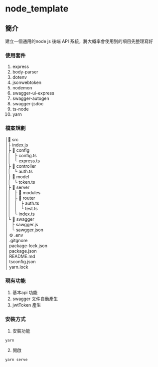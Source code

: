# node_template

## 簡介

建立一個通用的node js 後端 API 系統，將大概率會使用到的項目先整理寫好

### 使用套件

1. express
2. body-parser
3. dotenv
4. jsonwebtoken
5. nodemon
6. swagger-ui-express
7. swagger-autogen
8. swagger-jsdoc
9. ts-node
10. yarn

### 檔案規劃
│📁 src <br>
│├ index.js <br>
│├ 📁 config <br>
││ &nbsp; ├  config.ts <br> 
││ &nbsp; └  express.ts<br>
│├ 📁 controller <br>
││ &nbsp; └  auth.ts<br>
│├ 📁 model <br>
││ &nbsp; └  token.ts <br> 
│├ 📁 server <br>
││ &nbsp; ├ 📁 modules  <br> 
││ &nbsp; ├ 📁 router  <br> 
││ &nbsp; │ &nbsp; ├  auth.ts <br>
││ &nbsp; │ &nbsp; └  test.ts <br> 
││ &nbsp; └  index.ts<br>
│└ 📁 swagger <br>
│ &nbsp; ├  sawgger.js <br> 
│ &nbsp; └  sawgger.json<br>
│ ⚙️ .env <br>
│ .gitgnore <br>
│ package-lock.json <br>
│ package.json <br>
│ README.md <br>
│ tsconfig.json <br>
│ yarn.lock



### 現有功能

1. 基本api 功能
2. swagger 文件自動產生
3. jwtToken 產生


### 安裝方式

1. 安裝功能

```shell
yarn 
```

2. 開啟
```
yarn serve 
```


